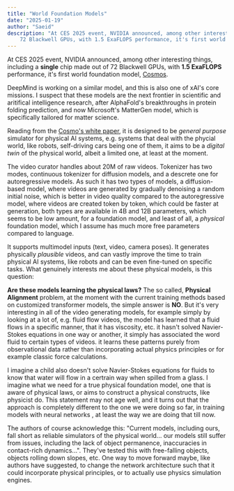 ```yaml
---
title: "World Foundation Models"
date: "2025-01-19"
author: "Saeid"
description: "At CES 2025 event, NVIDIA announced, among other interesting things, including a single chip made out of\
    72 Blackwell GPUs, with 1.5 ExaFLOPS performance, it's first world foundation model, Cosmos."
---
```

At CES 2025 event, NVIDIA announced, among other interesting things, including a **single** chip made out of 
72 Blackwell GPUs, with **1.5 ExaFLOPS** performance, it's first world foundation model, [Cosmos](https://www.nvidia.com/en-gb/ai/cosmos/). 

DeepMind is working on a similar model, and this is also one of xAI's core missions. I suspect that these 
models are the next frontier in scientific and aritifical intelligence research, after AlphaFold's breakthroughs 
in protein folding prediction, and now Microsoft's MatterGen model, which is specifically tailored for matter science.

Reading from the [Cosmo's white paper](https://research.nvidia.com/publication/2025-01_cosmos-world-foundation-model-platform-physical-ai), 
it is designed to be *general purpose* simulator for physical AI systems, e.g. systems that deal with the phycial world, like robots, 
self-driving cars being one of them, it aims to be a *digital twin* of the physical world, albeit a limited one, at least at the moment.

The video curator handles about 20M of raw videos. Tokenizer has two modes, continuous tokenizer for diffusion models, 
and a descrete one for autoregressive models. As such it has two types of models, a diffusion-based model, where videos are generated 
by gradually denoising a random initial noise, which is better in video quality compared to the autoregressive model, where videos 
are created token by token, which could be faster at generation, both types are available in 4B and 12B parameters, which seems to be 
low amount, for a foundation model, and least of all, a *physical* foundation model, which I assume has much more free parameters compared 
to language.

It supports multimodel inputs (text, video, camera poses). It generates physically *plausible* videos, and can vastly improve the time to 
train physical AI systems, like robots and can be even fine-tuned on specific tasks. What genuinely interests me about these physical models, 
is this question:

**Are these models learning the physical laws?** The so called, **Physical Alignment** problem, at the moment with the current training methods 
based on customized transformer models, the simple answer is **NO**. But it's very interesting in all of the video generating models, for example 
simply by looking at a lot of, e.g. fluid flow videos, the model has learned that a fluid flows in a specific manner, that it has viscosity, etc.
it hasn't solved Navier-Stokes equations in one way or another, it simply has associated the word fluid to certain types of videos. 
it learns these patterns purely from observational data rather than incorporating actual physics principles or for example classic force calculations.

I imagine a child also doesn't solve Navier-Stokes equations for fluids to know that water will flow in a certrain way when spilled from a glass. 
I imagine what we need for a true physical foundation model, one that is aware of physical laws, or aims to construct a physical constructs, like physicist do.
This statement may not age well, and it turns out that the approach is completely different to the one we were doing so far, in training models with neural networks 
, at least the way we are doing that till now.

The authors of course acknowledge this: "Current models, including ours, fall short as reliable simulators of the physical world... our models still 
suffer from issues, including the lack of object permanence, inaccuracies in contact-rich dynamics...". They've tested this with free-falling objects, 
objects rolling down slopes, etc. One way to move forward maybe, like authors have suggested, to change the network architecture such that it could 
incorporate physical principles, or to actually use physics simulation engines.


